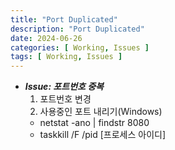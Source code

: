 ```yaml
---
title: "Port Duplicated"
description: "Port Duplicated"
date: 2024-06-26
categories: [ Working, Issues ]
tags: [ Working, Issues ]
---
```


- ***Issue: 포트번호 중복***  
  1. 포트번호 변경
  2. 사용중인 포트 내리기(Windows)
    - netstat -ano | findstr 8080
    - taskkill /F /pid [프로세스 아이디]

